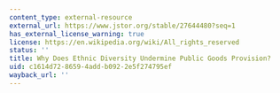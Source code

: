 ```yaml
---
content_type: external-resource
external_url: https://www.jstor.org/stable/27644480?seq=1
has_external_license_warning: true
license: https://en.wikipedia.org/wiki/All_rights_reserved
status: ''
title: Why Does Ethnic Diversity Undermine Public Goods Provision?
uid: c1614d72-8659-4add-b092-2e5f274795ef
wayback_url: ''
---
```

